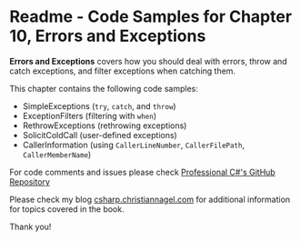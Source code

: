 # Readme - Code Samples for Chapter 10, Errors and Exceptions

**Errors and Exceptions** covers how you should deal with errors, throw and catch exceptions, and filter exceptions when catching them.

This chapter contains the following code samples:

* SimpleExceptions (`try`, `catch`, and `throw`)
* ExceptionFilters (filtering with  `when`)
* RethrowExceptions (rethrowing exceptions)
* SolicitColdCall (user-defined exceptions)
* CallerInformation (using `CallerLineNumber`, `CallerFilePath`, `CallerMemberName`)


For code comments and issues please check [Professional C#'s GitHub Repository](https://github.com/ProfessionalCSharp/ProfessionalCSharp2021)

Please check my blog [csharp.christiannagel.com](https://csharp.christiannagel.com "csharp.christiannagel.com") for additional information for topics covered in the book.

Thank you!